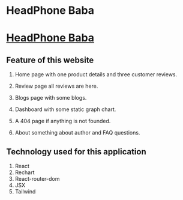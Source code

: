 # HeadPhone Baba

# [HeadPhone Baba]()

## Feature of this website

1. Home page with one product details and three customer reviews.

2. Review page all reviews are here.

3. Blogs page with some blogs.

4. Dashboard with some static graph chart.

5. A 404 page if anything is not founded.

6. About something about author and FAQ questions.

## Technology used for this application

1. React
2. Rechart
3. React-router-dom
4. JSX
5. Tailwind